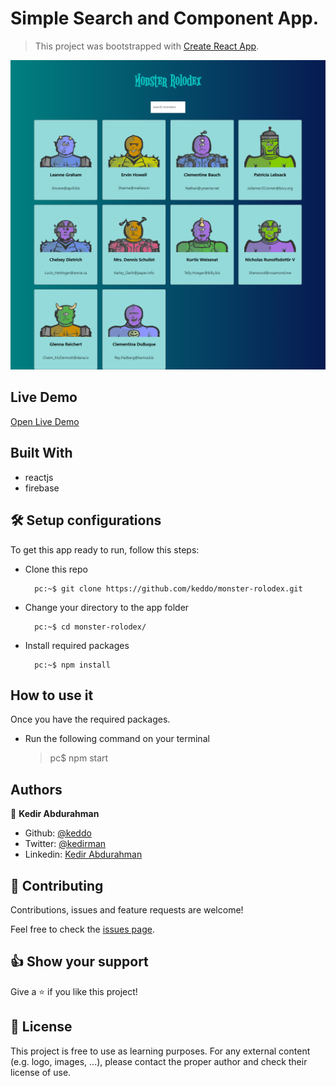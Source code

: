 # Simple Search and Component App.
> This project was bootstrapped with [Create React App](https://github.com/facebook/create-react-app).

![screenshot](./app_screenshot.png)

## Live Demo

[Open Live Demo](https://instagram-react-app-67d58.web.app)


## Built With

- reactjs
- firebase

## 🛠 Setup configurations

To get this app ready to run, follow this steps:

* Clone this repo

        pc:~$ git clone https://github.com/keddo/monster-rolodex.git

* Change your directory to the app folder

        pc:~$ cd monster-rolodex/

* Install required packages

        pc:~$ npm install
    
## How to use it

Once you have the required packages. 
* Run the following command on your terminal
   > pc$ npm start
## Authors

👤 **Kedir Abdurahman**
- Github: [@keddo](https://github.com/keddo)
- Twitter: [@kedirman](https://twitter.com/kedirman)
- Linkedin: [Kedir Abdurahman](https://linkedin.com/in/kedirabdurahman/)

## 🤝 Contributing

Contributions, issues and feature requests are welcome!

Feel free to check the [issues page](https://github.com/keddo/covid-19-tracker/issues/1).

## 👍 Show your support

Give a ⭐️ if you like this project!

## 📝 License

This project is free to use as learning purposes. For any external content (e.g. logo, images, ...), please contact the proper author and check their license of use.